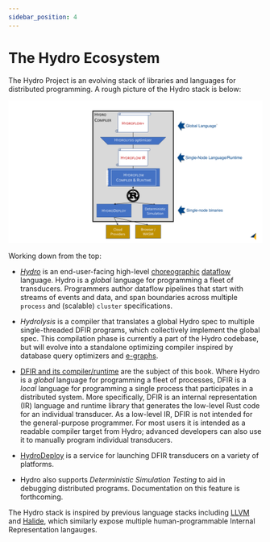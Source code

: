 ```yaml
---
sidebar_position: 4
---
```


# The Hydro Ecosystem
The Hydro Project is an evolving stack of libraries and languages for distributed programming.
A rough picture of the Hydro stack is below:

![Hydro Stack](./img/hydro_stack.png)

Working down from the top:

- [*Hydro*](../hydro) is an end-user-facing high-level [choreographic](https://en.wikipedia.org/wiki/Choreographic_programming) [dataflow](https://en.wikipedia.org/wiki/Dataflow_programming) language. Hydro is a *global* language for programming a fleet of transducers. Programmers author dataflow pipelines that start with streams of events and data, and span boundaries across multiple `process` and (scalable) `cluster` specifications.

- *Hydrolysis* is a compiler that translates a global Hydro spec to multiple single-threaded DFIR programs, which collectively implement the global spec.
This compilation phase is currently a part of the Hydro codebase, but will evolve into a standalone optimizing compiler inspired by database query optimizers and [e-graphs](https://en.wikipedia.org/wiki/E-graph).

- [DFIR and its compiler/runtime](https://github.com/hydro-project/hydroflow/tree/main/dfir_rs) are the subject of this book.
Where Hydro is a *global* language for programming a fleet of processes, DFIR is a *local* language for programming a single process that participates in a distributed system. More specifically, DFIR is an internal representation (IR) language and runtime library that generates the low-level Rust code for an individual transducer. As a low-level IR, DFIR is not intended for the general-purpose programmer. For most users it is intended as a readable compiler target from Hydro; advanced developers can also use it to manually program individual transducers.

- [HydroDeploy](../deploy) is a service for launching DFIR transducers on a variety of platforms.

- Hydro also supports *Deterministic Simulation Testing* to aid in debugging distributed programs. Documentation on this feature is forthcoming.

The Hydro stack is inspired by previous language stacks including [LLVM](https://llvm.org) and [Halide](https://halide-lang.org), which similarly expose multiple human-programmable Internal Representation langauges.
